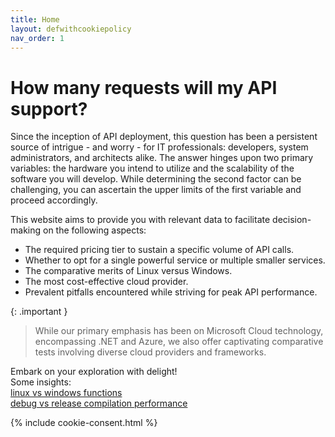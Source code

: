 ```yaml
---
title: Home
layout: defwithcookiepolicy
nav_order: 1
---
```

# How many requests will my API support? 
Since the inception of API deployment, this question has been a persistent source of intrigue - and worry - for IT professionals: developers, system administrators, and architects alike. The answer hinges upon two primary variables: the hardware you intend to utilize and the scalability of the software you will develop. While determining the second factor can be challenging, you can ascertain the upper limits of the first variable and proceed accordingly.

This website aims to provide you with relevant data to facilitate decision-making on the following aspects:

- The required pricing tier to sustain a specific volume of API calls.
- Whether to opt for a single powerful service or multiple smaller services.
- The comparative merits of Linux versus Windows.
- The most cost-effective cloud provider.
- Prevalent pitfalls encountered while striving for peak API performance.

{: .important }
> While our primary emphasis has been on Microsoft Cloud technology, encompassing .NET and Azure, we also offer captivating comparative tests involving diverse cloud providers and frameworks.

Embark on your exploration with delight!  
Some insights:  
[linux vs windows functions](/docs/azure-function-performance/dot-net-APIs.md)  
[debug vs release compilation performance](/docs/azure-function-performance/debug-vs-release-compilation.md)  

{% include cookie-consent.html %}
